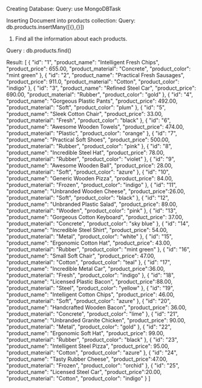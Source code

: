 
Creating Database: 
Query:  use MongoDBTask 

Inserting Document into products collection: 
Query:  db.products.insertMany([{},{}])

1. Find all the information about each products.

Query : db.products.find()

Result:
[
    {
        "id": "1",
        "product_name": "Intelligent Fresh Chips",
        "product_price": 655.00,
        "product_material": "Concrete",
        "product_color": "mint green"
    },
    {
        "id": "2",
        "product_name": "Practical Fresh Sausages",
        "product_price": 911.0,
        "product_material": "Cotton",
        "product_color": "indigo"
    },
    {
        "id": "3",
        "product_name": "Refined Steel Car",
        "product_price": 690.00,
        "product_material": "Rubber",
        "product_color": "gold"
    },
    {
        "id": "4",
        "product_name": "Gorgeous Plastic Pants",
        "product_price": 492.00,
        "product_material": "Soft",
        "product_color": "plum"
    },
    {
        "id": "5",
        "product_name": "Sleek Cotton Chair",
        "product_price": 33.00,
        "product_material": "Fresh",
        "product_color": "black"
    },
    {
        "id": "6",
        "product_name": "Awesome Wooden Towels",
        "product_price": 474.00,
        "product_material": "Plastic",
        "product_color": "orange"
    },
    {
        "id": "7",
        "product_name": "Practical Soft Shoes",
        "product_price": 500.00,
        "product_material": "Rubber",
        "product_color": "pink"
    },
    {
        "id": "8",
        "product_name": "Incredible Steel Hat",
        "product_price": 78.00,
        "product_material": "Rubber",
        "product_color": "violet"
    },
    {
        "id": "9",
        "product_name": "Awesome Wooden Ball",
        "product_price": 28.00,
        "product_material": "Soft",
        "product_color": "azure"
    },
    {
        "id": "10",
        "product_name": "Generic Wooden Pizza",
        "product_price": 84.00,
        "product_material": "Frozen",
        "product_color": "indigo"
    },
    {
        "id": "11",
        "product_name": "Unbranded Wooden Cheese",
        "product_price":26.00,
        "product_material": "Soft",
        "product_color": "black"
    },
    {
        "id": "12",
        "product_name": "Unbranded Plastic Salad",
        "product_price": 89.00,
        "product_material": "Wooden",
        "product_color": "pink"
    },
    {
        "id": "13",
        "product_name": "Gorgeous Cotton Keyboard",
        "product_price": 37.00,
        "product_material": "Concrete",
        "product_color": "sky blue"
    },
    {
        "id": "14",
        "product_name": "Incredible Steel Shirt",
        "product_price": 54.00,
        "product_material": "Metal",
        "product_color": "white"
    },
    {
        "id": "15",
        "product_name": "Ergonomic Cotton Hat",
        "product_price": 43.00,
        "product_material": "Rubber",
        "product_color": "mint green"
    },
    {
        "id": "16",
        "product_name": "Small Soft Chair",
        "product_price": 47.00,
        "product_material": "Cotton",
        "product_color": "teal"
    },
    {
        "id": "17",
        "product_name": "Incredible Metal Car",
        "product_price":36.00,
        "product_material": "Fresh",
        "product_color": "indigo"
    },
    {
        "id": "18",
        "product_name": "Licensed Plastic Bacon",
        "product_price":88.00,
        "product_material": "Steel",
        "product_color": "yellow"
    },
    {
        "id": "19",
        "product_name": "Intelligent Cotton Chips",
        "product_price": 46.00,
        "product_material": "Soft",
        "product_color": "azure"
    },
    {
        "id": "20",
        "product_name": "Handcrafted Wooden Bacon",
        "product_price": 36.00,
        "product_material": "Concrete",
        "product_color": "lime"
    },
    {
        "id": "21",
        "product_name": "Unbranded Granite Chicken",
        "product_price": 90.00,
        "product_material": "Metal",
        "product_color": "gold"
    },
    {
        "id": "22",
        "product_name": "Ergonomic Soft Hat",
        "product_price": 99.00,
        "product_material": "Rubber",
        "product_color": "black"
    },
    {
        "id": "23",
        "product_name": "Intelligent Steel Pizza",
        "product_price": 95.00,
        "product_material": "Cotton",
        "product_color": "azure"
    },
    {
        "id": "24",
        "product_name": "Tasty Rubber Cheese",
        "product_price":47.00,
        "product_material": "Frozen",
        "product_color": "orchid"
    },
    {
        "id": "25",
        "product_name": "Licensed Steel Car",
        "product_price":20.00,
        "product_material": "Cotton",
        "product_color": "indigo"
    }
]
